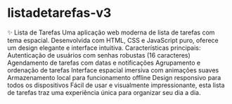 # listadetarefas-v3
✨ Lista de Tarefas 
Uma aplicação web moderna de lista de tarefas com tema espacial. Desenvolvida com HTML, CSS e JavaScript puro, oferece um design elegante e interface intuitiva.
Características principais:
Autenticação de usuários com senhas robustas (16 caracteres)
Agendamento de tarefas com datas e notificações
Agrupamento e ordenação de tarefas
Interface espacial imersiva com animações suaves
Armazenamento local para funcionamento offline
Design responsivo para todos os dispositivos
Fácil de usar e visualmente impressionante, esta lista de tarefas traz uma experiência única para organizar seu dia a dia.
